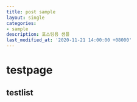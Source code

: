 ```yaml
---
title: post sample
layout: single
categories:
- sample
description: 포스팅용 샘플
last_modified_at: '2020-11-21 14:00:00 +08000'
---
```


# testpage
## testlist